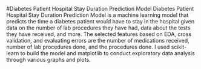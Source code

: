 #Diabetes Patient Hospital Stay Duration Prediction Model
Diabetes Patient Hospital Stay Duration Prediction Model is a machine learning model that predicts the time a diabetes patient would have to stay in the hospital given data on the number of lab procedures they have had, data about the tests they have received, and more. The selected features based on EDA, cross validation, and evaluating errors are the number of medications received, number of lab procedures done, and the procedures done. I used scikit-learn to build the model and matplotlib to conduct exploratory data analysis through various graphs and plots. 
